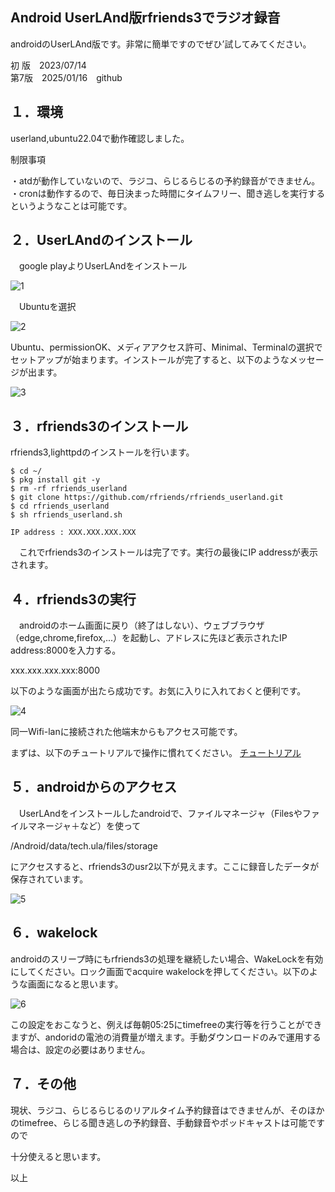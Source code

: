 ## Android UserLAnd版rfriends3でラジオ録音  
  
androidのUserLAnd版です。非常に簡単ですのでぜひ’試してみてください。  
  
  
初 版　2023/07/14  
第7版　2025/01/16　github  
  
## １．環境  
userland,ubuntu22.04で動作確認しました。  
  
制限事項  
   
・atdが動作していないので、ラジコ、らじるらじるの予約録音ができません。   
・cronは動作するので、毎日決まった時間にタイムフリー、聞き逃しを実行するというようなことは可能です。  
  
## ２．UserLAndのインストール  
　google playよりUserLAndをインストール  
  
![1](https://github.com/user-attachments/assets/1b2e9afc-b8b5-4135-bbde-529e00b513c2)  
  
　Ubuntuを選択  
  
![2](https://github.com/user-attachments/assets/4fd8776a-f14b-4027-a40f-34b2bed22a76)  
  
Ubuntu、permissionOK、メディアアクセス許可、Minimal、Terminalの選択でセットアップが始まります。インストールが完了すると、以下のようなメッセージが出ます。  
  
![3](https://github.com/user-attachments/assets/7106d186-f3b0-45f5-89cf-456c624e8cfc)  
  
## ３．rfriends3のインストール  
rfriends3,lighttpdのインストールを行います。  
  
```
$ cd ~/  
$ pkg install git -y  
$ rm -rf rfriends_userland  
$ git clone https://github.com/rfriends/rfriends_userland.git  
$ cd rfriends_userland  
$ sh rfriends_userland.sh   
  
IP address : XXX.XXX.XXX.XXX  
```  
　これでrfriends3のインストールは完了です。実行の最後にIP addressが表示されます。  
  
## ４．rfriends3の実行  
　androidのホーム画面に戻り（終了はしない）、ウェブブラウザ（edge,chrome,firefox,...）を起動し、アドレスに先ほど表示されたIP address:8000を入力する。  
  
xxx.xxx.xxx.xxx:8000  
  
以下のような画面が出たら成功です。お気に入りに入れておくと便利です。  
  
![4](https://github.com/user-attachments/assets/cd404fa0-eb7b-495c-bfaa-5aa604214252)  
  
同一Wifi-lanに接続された他端末からもアクセス可能です。  
  
まずは、以下のチュートリアルで操作に慣れてください。
[チュートリアル](https://github.com/rfriends/rfriends3/wiki/%EF%BC%90%EF%BC%90%EF%BC%8E%E3%83%81%E3%83%A5%E3%83%BC%E3%83%88%E3%83%AA%E3%82%A2%E3%83%AB)
   
## ５．androidからのアクセス  
　UserLAndをインストールしたandroidで、ファイルマネージャ（Filesやファイルマネージャ＋など）を使って  
  
/Android/data/tech.ula/files/storage  
  
にアクセスすると、rfriends3のusr2以下が見えます。ここに録音したデータが保存されています。  
  
![5](https://github.com/user-attachments/assets/2c2e9f20-09e7-41ad-acdf-997d8f3daaad)  
  
## ６．wakelock  
androidのスリープ時にもrfriends3の処理を継続したい場合、WakeLockを有効にしてください。ロック画面でacquire wakelockを押してください。以下のような画面になると思います。  
  
![6](https://github.com/user-attachments/assets/9b9da13a-6254-4c0b-a089-3622d760027b)  
  
この設定をおこなうと、例えば毎朝05:25にtimefreeの実行等を行うことができますが、andoridの電池の消費量が増えます。手動ダウンロードのみで運用する場合は、設定の必要はありません。  
  
## ７．その他  
現状、ラジコ、らじるらじるのリアルタイム予約録音はできませんが、そのほかのtimefree、らじる聞き逃しの予約録音、手動録音やポッドキャストは可能ですので  
  
十分使えると思います。  
  
   
  
以上  
  

